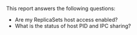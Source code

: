 This report answers the following questions:

- Are my ReplicaSets host access enabled?
- What is the status of host PID and IPC sharing?
